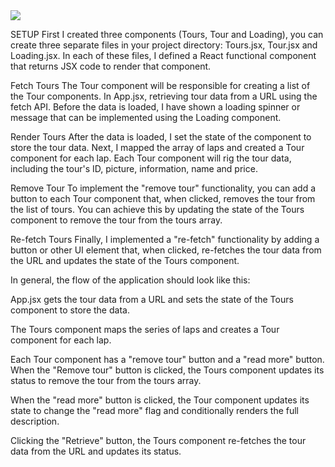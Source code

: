 <img src="tour.gif">

SETUP
First I created three components (Tours, Tour and Loading), you can create three separate files in your project directory: Tours.jsx, Tour.jsx and Loading.jsx. In each of these files, I defined a React functional component that returns JSX code to render that component.

Fetch Tours
The Tour component will be responsible for creating a list of the Tour components. In App.jsx, retrieving tour data from a URL using the fetch API. Before the data is loaded, I have shown a loading spinner or message that can be implemented using the Loading component.

Render Tours
After the data is loaded, I set the state of the component to store the tour data. Next, I mapped the array of laps and created a Tour component for each lap. Each Tour component will rig the tour data, including the tour's ID, picture, information, name and price.

Remove Tour
To implement the "remove tour" functionality, you can add a button to each Tour component that, when clicked, removes the tour from the list of tours. You can achieve this by updating the state of the Tours component to remove the tour from the tours array.

Re-fetch Tours
Finally, I implemented a "re-fetch" functionality by adding a button or other UI element that, when clicked, re-fetches the tour data from the URL and updates the state of the Tours component.

In general, the flow of the application should look like this:

App.jsx gets the tour data from a URL and sets the state of the Tours component to store the data.

The Tours component maps the series of laps and creates a Tour component for each lap.

Each Tour component has a "remove tour" button and a "read more" button. When the "Remove tour" button is clicked, the Tours component updates its status to remove the tour from the tours array.

When the "read more" button is clicked, the Tour component updates its state to change the "read more" flag and conditionally renders the full description.

Clicking the "Retrieve" button, the Tours component re-fetches the tour data from the URL and updates its status.
